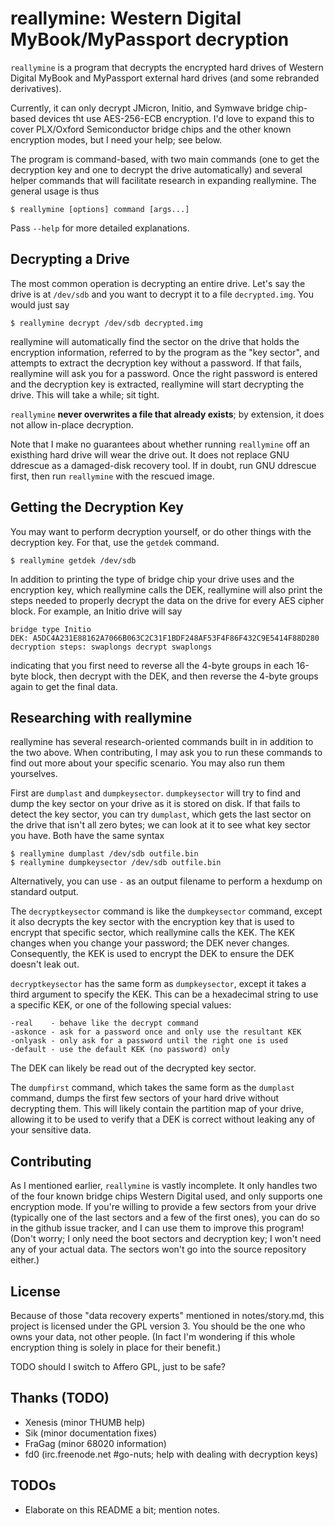 # reallymine: Western Digital MyBook/MyPassport decryption

`reallymine` is a program that decrypts the encrypted hard drives of Western Digital MyBook and MyPassport external hard drives (and some rebranded derivatives).

Currently, it can only decrypt JMicron, Initio, and Symwave bridge chip-based devices tht use AES-256-ECB encryption. I'd love to expand this to cover PLX/Oxford Semiconductor bridge chips and the other known encryption modes, but I need your help; see below.

The program is command-based, with two main commands (one to get the decryption key and one to decrypt the drive automatically) and several helper commands that will facilitate research in expanding reallymine. The general usage is thus

```
$ reallymine [options] command [args...]
```

Pass `--help` for more detailed explanations.

## Decrypting a Drive
The most common operation is decrypting an entire drive. Let's say the drive is at `/dev/sdb` and you want to decrypt it to a file `decrypted.img`. You would just say

```
$ reallymine decrypt /dev/sdb decrypted.img
```

reallymine will automatically find the sector on the drive that holds the encryption information, referred to by the program as the "key sector", and attempts to extract the decryption key without a password. If that fails, reallymine will ask you for a password. Once the right password is entered and the decryption key is extracted, reallymine will start decrypting the drive. This will take a while; sit tight.

`reallymine` **never overwrites a file that already exists**; by extension, it does not allow in-place decryption.

Note that I make no guarantees about whether running `reallymine` off an existhing hard drive will wear the drive out. It does not replace GNU ddrescue as a damaged-disk recovery tool. If in doubt, run GNU ddrescue first, then run `reallymine` with the rescued image.

## Getting the Decryption Key
You may want to perform decryption yourself, or do other things with the decryption key. For that, use the `getdek` command.

```
$ reallymine getdek /dev/sdb
```

In addition to printing the type of bridge chip your drive uses and the encryption key, which reallymine calls the DEK, reallymine will also print the steps needed to properly decrypt the data on the drive for every AES cipher block. For example, an Initio drive will say

```
bridge type Initio
DEK: A5DC4A231E88162A7066B063C2C31F1BDF248AF53F4F86F432C9E5414F88D280
decryption steps: swaplongs decrypt swaplongs
```

indicating that you first need to reverse all the 4-byte groups in each 16-byte block, then decrypt with the DEK, and then reverse the 4-byte groups again to get the final data.

## Researching with reallymine
reallymine has several research-oriented commands built in in addition to the two above. When contributing, I may ask you to run these commands to find out more about your specific scenario. You may also run them yourselves.

First are `dumplast` and `dumpkeysector`. `dumpkeysector` will try to find and dump the key sector on your drive as it is stored on disk. If that fails to detect the key sector, you can try `dumplast`, which gets the last sector on the drive that isn't all zero bytes; we can look at it to see what key sector you have. Both have the same syntax

```
$ reallymine dumplast /dev/sdb outfile.bin
$ reallymine dumpkeysector /dev/sdb outfile.bin
```

Alternatively, you can use `-` as an output filename to perform a hexdump on standard output.

The `decryptkeysector` command is like the `dumpkeysector` command, except it also decrypts the key sector with the encryption key that is used to encrypt that specific sector, which reallymine calls the KEK. The KEK changes when you change your password; the DEK never changes. Consequently, the KEK is used to encrypt the DEK to ensure the DEK doesn't leak out.

`decryptkeysector` has the same form as `dumpkeysector`, except it takes a third argument to specify the KEK. This can be a hexadecimal string to use a specific KEK, or one of the following special values:

```
-real    - behave like the decrypt command
-askonce - ask for a password once and only use the resultant KEK
-onlyask - only ask for a password until the right one is used
-default - use the default KEK (no password) only
```

The DEK can likely be read out of the decrypted key sector.

The `dumpfirst` command, which takes the same form as the `dumplast` command, dumps the first few sectors of your hard drive without decrypting them. This will likely contain the partition map of your drive, allowing it to be used to verify that a DEK is correct without leaking any of your sensitive data.

## Contributing
As I mentioned earlier, `reallymine` is vastly incomplete. It only handles two of the four known bridge chips Western Digital used, and only supports one encryption mode. If you're willing to provide a few sectors from your drive (typically one of the last sectors and a few of the first ones), you can do so in the github issue tracker, and I can use them to improve this program! (Don't worry; I only need the boot sectors and decryption key; I won't need any of your actual data. The sectors won't go into the source repository either.)

## License
Because of those "data recovery experts" mentioned in notes/story.md, this project is licensed under the GPL version 3. You should be the one who owns your data, not other people. (In fact I'm wondering if this whole encryption thing is solely in place for their benefit.)

TODO should I switch to Affero GPL, just to be safe?

## Thanks (TODO)
- Xenesis (minor THUMB help)
- Sik (minor documentation fixes)
- FraGag (minor 68020 information)
- fd0 (irc.freenode.net #go-nuts; help with dealing with decryption keys)

## TODOs
- Elaborate on this README a bit; mention notes.
